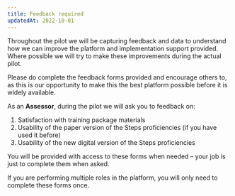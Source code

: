 ```yaml
---
title: Feedback required
updatedAt: 2022-10-01
---
```

Throughout the pilot we will be capturing feedback and data to understand how we can improve the platform and implementation support provided. Where possible we will try to make these improvements during the actual pilot.​

Please do complete the feedback forms provided and encourage others to, as this is our opportunity to make this the best platform possible before it is widely available.  ​

As an **Assessor**, during the pilot we will ask you to feedback on:​

1. Satisfaction with training package materials​
2. Usability of the paper version of the Steps proficiencies (if you have used it before)​
3. Usability of the new digital version of the Steps proficiencies

You will be provided with access to these forms when needed – your job is just to complete them when asked.​

If you are performing multiple roles in the platform, you will only need to complete these forms once.​